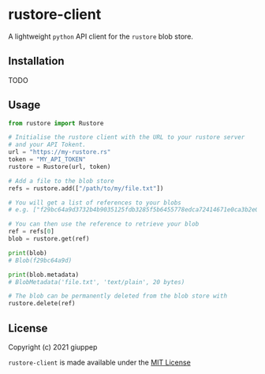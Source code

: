 # rustore-client

A lightweight `python` API client for the `rustore` blob store.

## Installation

TODO

## Usage

```python
from rustore import Rustore

# Initialise the rustore client with the URL to your rustore server
# and your API Tokent.
url = "https://my-rustore.rs"
token = "MY_API_TOKEN"
rustore = Rustore(url, token)

# Add a file to the blob store
refs = rustore.add(["/path/to/my/file.txt"])

# You will get a list of references to your blobs
# e.g. ["f29bc64a9d3732b4b9035125fdb3285f5b6455778edca72414671e0ca3b2e0de"]

# You can then use the reference to retrieve your blob
ref = refs[0]
blob = rustore.get(ref)

print(blob)
# Blob(f29bc64a9d)

print(blob.metadata)
# BlobMetadata('file.txt', 'text/plain', 20 bytes)

# The blob can be permanently deleted from the blob store with
rustore.delete(ref)
```

## License

Copyright (c) 2021 giuppep

`rustore-client` is made available under the [MIT License](LICENSE)